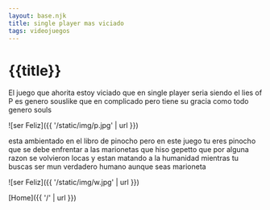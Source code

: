 ```yaml
---
layout: base.njk
title: single player mas viciado
tags: videojuegos
---
```


# {{title}}

El juego que ahorita estoy viciado que en single player seria siendo el lies of P es genero souslike que en complicado pero tiene su gracia como todo genero souls 

![ser Feliz]({{ '/static/img/p.jpg' | url }})

esta ambientado en el libro de pinocho pero en este juego tu eres pinocho que se debe enfrentar a las marionetas que hiso gepetto que por alguna razon se volvieron locas y estan matando a la humanidad mientras tu buscas ser mun verdadero humano aunque seas marioneta 


![ser Feliz]({{ '/static/img/w.jpg' | url }})

[Home]({{ '/' | url }})
